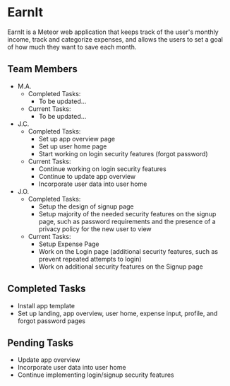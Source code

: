 # EarnIt

EarnIt is a Meteor web application that keeps track of the user's monthly income, track and categorize expenses, and allows the users to set a goal of how much they want to save each month.

## Team Members
* M.A.
  * Completed Tasks:
    * To be updated...
  * Current Tasks:
    * To be updated...
* J.C.
  * Completed Tasks:
    * Set up app overview page
    * Set up user home page
    * Start working on login security features (forgot password)
  * Current Tasks:
    * Continue working on login security features
    * Continue to update app overview
    * Incorporate user data into user home
* J.O.
  * Completed Tasks:
    * Setup the design of signup page
    * Setup majority of the needed security features on the signup page, such as password requirements and the presence of a privacy policy for the new user to view
  * Current Tasks:
    * Setup Expense Page
    * Work on the Login page (additional security features, such as prevent repeated attempts to login)
    * Work on additional security features on the Signup page

## Completed Tasks

* Install app template 
* Set up landing, app overview, user home, expense input, profile, and forgot password pages

## Pending Tasks

* Update app overview
* Incorporate user data into user home
* Continue implementing login/signup security features
